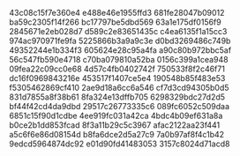 43c08c15f7e360e4
e488e46e1955ffd3
681fe28047b09012
ba59c2305f14f266
bc17797be5dbd569
63a1e175df0156f9
2845671e2eb028d7
d589c2e83651435c
c4ea6135f1a15cc3
974ac970971fe9fa
5225866b3a9a9c3e
d0bd3269486c749b
49352244e1b334f3
605624e28c95a4fa
a90c80b972bbc5af
56c547fb590e4718
c70ba079810a52ba
0156c399a1cea948
09fea22c09cc0e68
4d57c4fb0402742f
750533f8f2c46f71
dc16f0969843216e
453517f1407ce5e4
190548b85f483e53
f5305462869cf410
2ae9d18a6cc6a546
cf7d3cd94305b0d5
831d7855a8f38b61
8fa324e13dffb705
6298329bdc27d2d5
bf44f42cd4da9dbd
29517c26773335c6
089fc6052c509daa
6851c15f90d1cdbe
4ee919fc031a42ca
4bdc4b09ef631a8a
b0ce2b1dd853fcad
8f3a11b29c5c3967
afac2122aa23f441
a5c6f6e86d08154d
b8fa6dce2d5a27c9
7a0b97af8f4c1b42
9edcd5964874dc92
e01d90fd41483053
3157c8024d71acd8
